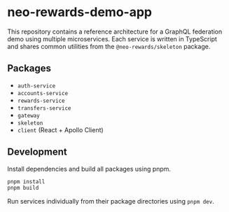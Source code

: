 # neo-rewards-demo-app

This repository contains a reference architecture for a GraphQL federation demo using multiple microservices. Each service is written in TypeScript and shares common utilities from the `@neo-rewards/skeleton` package.

## Packages
- `auth-service`
- `accounts-service`
- `rewards-service`
- `transfers-service`
- `gateway`
- `skeleton`
- `client` (React + Apollo Client)

## Development
Install dependencies and build all packages using pnpm.

```bash
pnpm install
pnpm build
```

Run services individually from their package directories using `pnpm dev`.

